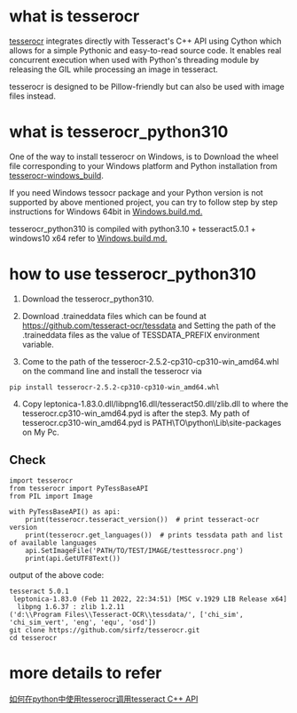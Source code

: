 
# what is tesserocr
[tesserocr](https://github.com/sirfz/tesserocr) integrates directly with Tesseract's C++ API using Cython which allows for a simple Pythonic and easy-to-read source code. It enables real concurrent execution when used with Python's threading module by releasing the GIL while processing an image in tesseract.

tesserocr is designed to be Pillow-friendly but can also be used with image files instead.

# what is tesserocr_python310
One of the way to install tesserocr on Windows, is to Download the wheel file corresponding to your Windows platform and Python installation from [tesserocr-windows_build](https://github.com/simonflueckiger/tesserocr-windows_build/releases). 

If you need Windows tessocr package and your Python version is not supported by above mentioned project, you can try to follow step by step instructions for Windows 64bit in [Windows.build.md.](https://github.com/sirfz/tesserocr/blob/master/Windows.build.md)

tesserocr_python310 is compiled with python3.10 + tesseract5.0.1 + windows10 x64 refer to [Windows.build.md.](https://github.com/sirfz/tesserocr/blob/master/Windows.build.md)

# how to use tesserocr_python310
1. Download the tesserocr_python310.

2. Download .traineddata files which can be found at https://github.com/tesseract-ocr/tessdata and Setting the path of the .traineddata files as the value of TESSDATA_PREFIX environment variable. 
 
3. Come to the path of the tesserocr-2.5.2-cp310-cp310-win_amd64.whl on the command line and install the tesserocr via
```
pip install tesserocr-2.5.2-cp310-cp310-win_amd64.whl
```

4. Copy leptonica-1.83.0.dll/libpng16.dll/tesseract50.dll/zlib.dll to where the tesserocr.cp310-win_amd64.pyd is after the step3. My path of tesserocr.cp310-win_amd64.pyd is PATH\TO\python\Lib\site-packages on My Pc.

## Check
```
import tesserocr
from tesserocr import PyTessBaseAPI
from PIL import Image

with PyTessBaseAPI() as api:
    print(tesserocr.tesseract_version())  # print tesseract-ocr version
    print(tesserocr.get_languages())  # prints tessdata path and list of available languages
    api.SetImageFile('PATH/TO/TEST/IMAGE/testtessrocr.png')
    print(api.GetUTF8Text())
```
output of the above code:
```
tesseract 5.0.1
 leptonica-1.83.0 (Feb 11 2022, 22:34:51) [MSC v.1929 LIB Release x64]
  libpng 1.6.37 : zlib 1.2.11
('d:\\Program Files\\Tesseract-OCR\\tessdata/', ['chi_sim', 'chi_sim_vert', 'eng', 'equ', 'osd'])
git clone https://github.com/sirfz/tesserocr.git
cd tesserocr
```
# more details to refer
[如何在python中使用tesserocr调用tesseract C++ API](https://livezingy.com/how-to-call-tesseract-c-api-in-python-with-tesserocr/)
